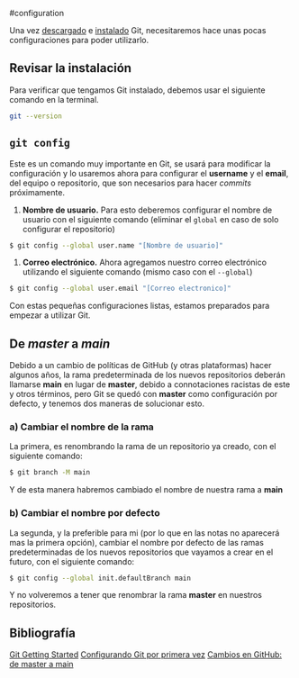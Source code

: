 #configuration

Una vez [descargado](https://git-scm.com/downloads) e [instalado](https://git-scm.com/book/es/v2/Inicio---Sobre-el-Control-de-Versiones-Instalaci%C3%B3n-de-Git) Git, necesitaremos hace unas pocas configuraciones para poder utilizarlo.

## Revisar la instalación
Para verificar que tengamos Git instalado, debemos usar el siguiente comando en la terminal.
```bash
git --version
```
## `git config`
Este es un comando muy importante en Git, se usará para modificar la configuración y lo usaremos ahora para configurar el **username** y el **email**, del equipo o repositorio, que son necesarios para hacer *commits* próximamente.
1. **Nombre de usuario.**
   Para esto deberemos configurar el nombre de usuario con el siguiente comando (eliminar el `global` en caso de solo configurar el repositorio)
   
```bash
$ git config --global user.name "[Nombre de usuario]"
```
   
1. **Correo electrónico.**
   Ahora agregamos nuestro correo electrónico utilizando el siguiente comando (mismo caso con el `--global`)
   
```bash
$ git config --global user.email "[Correo electronico]"
```

Con estas pequeñas configuraciones listas, estamos preparados para empezar a utilizar Git.

## De *master* a *main*

Debido a un cambio de políticas de GitHub (y otras plataformas) hacer algunos años, la rama predeterminada de los nuevos repositorios deberán llamarse **main** en lugar de **master**, debido a connotaciones racistas de este y otros términos, pero Git se quedó con **master** como configuración por defecto, y tenemos dos maneras de solucionar esto.

### a) Cambiar el nombre de la rama

La primera, es renombrando la rama de un repositorio ya creado, con el siguiente comando:

```bash
$ git branch -M main
```

Y de esta manera habremos cambiado el nombre de nuestra rama a **main**

### b) Cambiar el nombre por defecto

La segunda, y la preferible para mi (por lo que en las notas no aparecerá mas la primera opción), cambiar el nombre por defecto de las ramas predeterminadas de los nuevos repositorios que vayamos a crear en el futuro, con el siguiente comando:

```bash
$ git config --global init.defaultBranch main
```

Y no volveremos a tener que renombrar la rama **master** en nuestros repositorios.
## Bibliografía
[Git Getting Started](https://www.w3schools.com/git/git_getstarted.asp?remote=github)
[Configurando Git por primera vez](https://git-scm.com/book/es/v2/Inicio---Sobre-el-Control-de-Versiones-Configurando-Git-por-primera-vez)
[Cambios en GitHub: de master a main](https://platzi.com/blog/cambios-en-github-master-main/)

